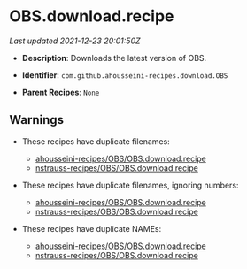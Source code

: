 # OBS.download.recipe

_Last updated 2021-12-23 20:01:50Z_

- **Description**: Downloads the latest version of OBS.

- **Identifier**: `com.github.ahousseini-recipes.download.OBS`

- **Parent Recipes**: `None`


## Warnings

- These recipes have duplicate filenames:
    - [ahousseini-recipes/OBS/OBS.download.recipe](/autopkg-dupe-tracker/ahousseini-recipes/OBS/OBS.download.recipe)
    - [nstrauss-recipes/OBS/OBS.download.recipe](/autopkg-dupe-tracker/nstrauss-recipes/OBS/OBS.download.recipe)

- These recipes have duplicate filenames, ignoring numbers:
    - [ahousseini-recipes/OBS/OBS.download.recipe](/autopkg-dupe-tracker/ahousseini-recipes/OBS/OBS.download.recipe)
    - [nstrauss-recipes/OBS/OBS.download.recipe](/autopkg-dupe-tracker/nstrauss-recipes/OBS/OBS.download.recipe)

- These recipes have duplicate NAMEs:
    - [ahousseini-recipes/OBS/OBS.download.recipe](/autopkg-dupe-tracker/ahousseini-recipes/OBS/OBS.download.recipe)
    - [nstrauss-recipes/OBS/OBS.download.recipe](/autopkg-dupe-tracker/nstrauss-recipes/OBS/OBS.download.recipe)